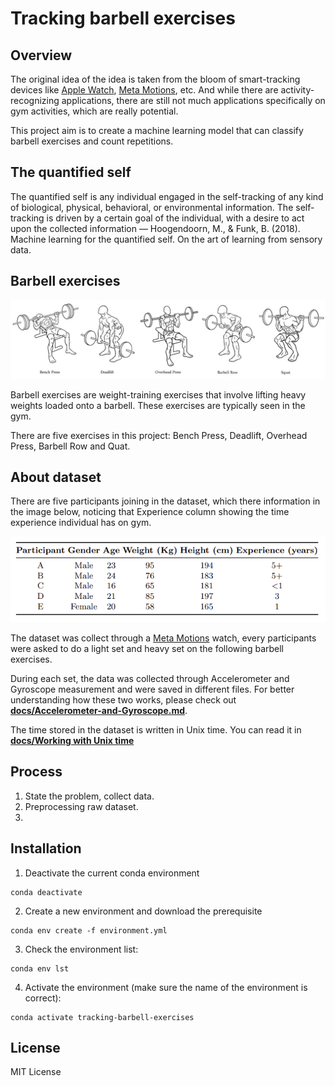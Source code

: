 # Tracking barbell exercises

## Overview

The original idea of the idea is taken from the bloom of smart-tracking devices like [Apple Watch](https://www.apple.com/watch/), [Meta Motions](https://mbientlab.com/metamotions/), etc. And while there are activity-recognizing applications, there are still not much applications specifically on gym activities, which are really potential.

This project aim is to create a machine learning model that can classify barbell exercises and count repetitions. 

## The quantified self

The quantified self is any individual engaged in the self-tracking of any kind of biological, physical, behavioral, or environmental information. The self-tracking is driven by a certain goal of the individual, with a desire to act upon the collected information — Hoogendoorn, M., & Funk, B. (2018). Machine learning for the quantified self. On the art of learning from sensory data.

## Barbell exercises


![barbel_exercises](docs/barbel_exercises.jpg)

Barbell exercises are weight-training exercises that involve lifting heavy weights loaded onto a barbell. These exercises are typically seen in the gym. 

There are five exercises in this project: Bench Press, Deadlift, Overhead Press, Barbell Row and Quat. 


## About dataset

There are five participants joining in the dataset, which there information in the image below, noticing that Experience column showing the time experience individual has on gym. 

![participants](docs/participants.png)

The dataset was collect through a [Meta Motions](https://mbientlab.com/metamotions/) watch, every participants were asked to do a light set and heavy set on the following barbell exercises. 

During each set, the data was collected through Accelerometer and Gyroscope measurement and were saved in different files. For better understanding how these two works, please check out [**docs/Accelerometer-and-Gyroscope.md**](docs/Accelerometer-and-Gyroscope.md).

The time stored in the dataset is written in Unix time. You can read it in [**docs/Working with Unix time**](docs/Working-with-Unix-time.md)


## Process 
1. State the problem, collect data.
2. Preprocessing raw dataset.
3. 


## Installation 
1. Deactivate the current conda environment 
```
conda deactivate
```
2. Create a new environment and download the prerequisite
```
conda env create -f environment.yml
```

3. Check the environment list: 
```
conda env lst
```
4. Activate the environment (make sure the name of the environment is correct): 
```
conda activate tracking-barbell-exercises
```


## License
MIT License 